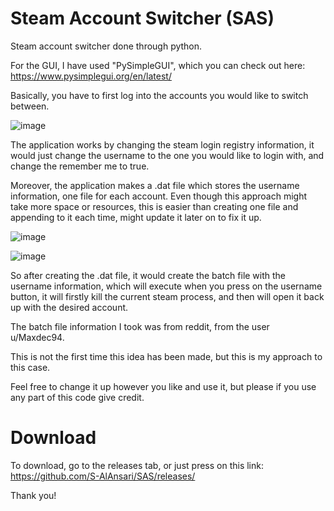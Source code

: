 # Steam Account Switcher (SAS)
Steam account switcher done through python.

For the GUI, I have used "PySimpleGUI", which you can check out here: https://www.pysimplegui.org/en/latest/

Basically, you have to first log into the accounts you would like to switch between.

![image](https://user-images.githubusercontent.com/97501461/201097919-58484dc0-b435-4756-8ea4-8f3c3be0c37a.png)


The application works by changing the steam login registry information, it would just change the username to the one you would like to login with, and change the remember me to true.

Moreover, the application makes a .dat file which stores the username information, one file for each account.
Even though this approach might take more space or resources, this is easier than creating one file and appending to it each time, might update it later on to fix it up.

![image](https://user-images.githubusercontent.com/97501461/201098015-83b6f83e-c409-43a6-ad3c-f2e5ce483d9c.png)

![image](https://user-images.githubusercontent.com/97501461/201098059-3147b2f7-72b4-4cce-b59a-2c7876dc3856.png)

So after creating the .dat file, it would create the batch file with the username information, which will execute when you press on the username button, it will firstly kill the current steam process, and then will open it back up with the desired account.

The batch file information I took was from reddit, from the user u/Maxdec94.

This is not the first time this idea has been made, but this is my approach to this case.

Feel free to change it up however you like and use it, but please if you use any part of this code give credit.


# Download
To download, go to the releases tab, or just press on this link: https://github.com/S-AlAnsari/SAS/releases/


Thank you!

